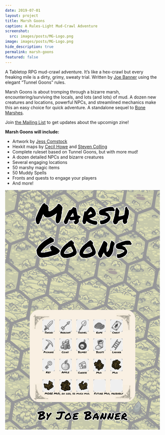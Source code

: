 ```yaml
---
date: 2019-07-01
layout: project
title: Marsh Goons
caption: A Rules-Light Mud-Crawl Adventure
screenshot:
  src: images/posts/MG-Logo.png
image: images/posts/MG-Logo.png
hide_description: true
permalink: marsh-goons
featured: false
---
```


A Tabletop RPG mud-crawl adventure. It’s like a hex-crawl but every freaking mile is a dirty, grimy, sweaty trial. Written by [Joe Banner](https://joebanner.co.uk/) using the elegant “Tunnel Goons” rules.

Marsh Goons is about tromping through a bizarre marsh, encountering/surviving the locals, and lots (and lots) of mud. A dozen new creatures and locations, powerful NPCs, and streamlined mechanics make this an easy choice for quick adventure. A standalone sequel to [Bone Marshes](/bone-marshes).

Join [the Mailing List](https://gumroad.com/technicalgrimoire/follow) to get updates about the upcomign zine!

**Marsh Goons will include:**

 - Artwork by [Jess Comstock](https://www.jessidraws.art/)
 - Hexkit maps by [Cecil Howe](https://cone.itch.io/) and [Steven Colling](https://stevencolling.itch.io/isle-of-lore-2-hex-tiles-regular)
 - Complete ruleset based on Tunnel Goons, but with more mud!
 - A dozen detailed NPCs and bizarre creatures
 - Several engaging locations
 - 50 marshy magic items
 - 50 Muddy Spells
 - Fronts and quests to engage your players
 - And more!

![MG_cover.png.png](/images/posts/MG_cover.png)
